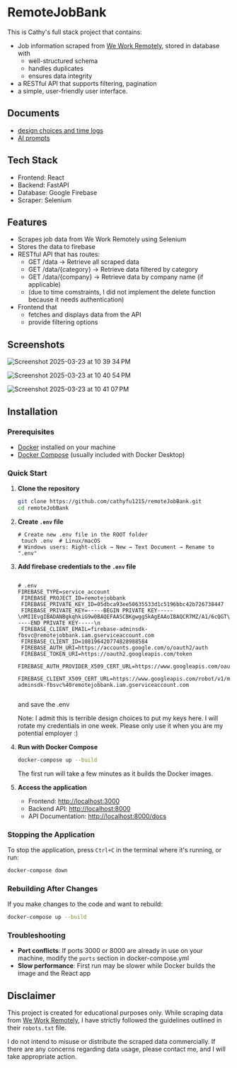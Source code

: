 # RemoteJobBank
This is Cathy's full stack project that contains:
- Job information scraped from [We Work Remotely](https://weworkremotely.com), stored in database with
  - well-structured schema
  - handles duplicates
  - ensures data integrity
- a RESTful API that supports filtering, pagination
- a simple, user-friendly user interface.


## Documents
- [design choices and time logs](https://github.com/cathyfu1215/remoteJobBank/blob/main/design-choices.md)
- [AI prompts](https://github.com/cathyfu1215/remoteJobBank/blob/main/ai-prompts.md)



## Tech Stack
- Frontend: React 
- Backend: FastAPI
- Database: Google Firebase
- Scraper: Selenium


## Features
- Scrapes job data from We Work Remotely using Selenium
- Stores the data to firebase
- RESTful API that has routes:
  - GET /data → Retrieve all scraped data
  - GET /data/{category} → Retrieve data filtered by category
  - GET /data/{company} → Retrieve data by company name (if applicable)
  - (due to time comstraints, I did not implement the delete function because it needs authentication)
- Frontend that
  - fetches and displays data from the API
  - provide filtering options

## Screenshots
![Screenshot 2025-03-23 at 10 39 34 PM](https://github.com/user-attachments/assets/1348e52c-17c6-4090-8fbf-c78a4b65c49a)

![Screenshot 2025-03-23 at 10 40 54 PM](https://github.com/user-attachments/assets/339133ac-1321-4381-96f0-33437445d768)

![Screenshot 2025-03-23 at 10 41 07 PM](https://github.com/user-attachments/assets/ab3d432d-ba35-4817-b157-105596526b91)

## Installation

### Prerequisites
- [Docker](https://www.docker.com/products/docker-desktop/) installed on your machine
- [Docker Compose](https://docs.docker.com/compose/install/) (usually included with Docker Desktop)

### Quick Start

1. **Clone the repository**
   ```bash
   git clone https://github.com/cathyfu1215/remoteJobBank.git
   cd remoteJobBank
   ```
2. **Create ```.env``` file**
   ```
   # Create new .env file in the ROOT folder
    touch .env  # Linux/macOS
   # Windows users: Right-click → New → Text Document → Rename to ".env"
   
   ```
3. **Add firebase credentials to the ```.env``` file**
   ```
   
   # .env
   FIREBASE_TYPE=service_account
    FIREBASE_PROJECT_ID=remotejobbank
    FIREBASE_PRIVATE_KEY_ID=05dbca93ee50635533d1c5196bbc42b726738447
    FIREBASE_PRIVATE_KEY=-----BEGIN PRIVATE KEY-----\nMIIEvgIBADANBgkqhkiG9w0BAQEFAASCBKgwggSkAgEAAoIBAQCR7MZ/A1/6cQGT\n9WwNyrwGP82DQYkP/AHCpncSgtpzJYNpLfMJcIDvk3sKHWOdnXNrTD44ZFUeQGM1\n6guwriNyLThuwbvu0FMDR7DiQHXHsXuD38u1H8Sbc7LQdjluvHfsHIocctGUNzo0\nBxLATVvUtD3L5L72xZWoRxMAGGT9awpj5nbmxl/TH/Xt9ZSowZf7G1XthQkGGHsj\nx6jpRLkmIa8MbEXosb1eTECHXcgb6hjeIvTkJ+cMWgGxsjJLCXI/lpjWRCNJyVpe\nHyMjZsTPEQRi86i7CxQtxXyMoZxx8s6qEU2ELKfBOJttMf3IWbh6V3Dn8Is6AUfD\nJZ12GwopAgMBAAECggEACJasPyUCdOHKUzxGYhBs3RxLuv40NDfjnaKBDxqbA1xx\nndLpw0Q3HoKqYvfEWW4/MRFBdz22gcuN20o9amZxaSKut9wYtM9Xl3GUgFiFZh20\n1JfrLCukvXaDj3/p1PHsR/4NBewfGC9g8ld5O87BySTbn0DFGY6bBpa6UE7fQMgB\nhedj4qdwdu6YRq50+5LPIg+2441CRKMxAaD2I7EnXv+Gm0HZnTg4VRl2O2GI9eeR\nKybdZLLU+iYWbxUlV8AyTAsuZY1wVzIVVrPMnRpb5BHfJkwmsLOtk3mjE5vaKhTL\nfqW4IIGO6aDsBo3NLoRGYgpBY0i3D2q312ym/susoQKBgQDIjdDlVDtAnjbF2JS9\n/3MbIGtQ0vb2s21Ms0H/9RrvcrCVWItJqGQrnQoBpjAKGYq+rD7S9H8tHPeDvnKV\nKpZBDEwSqiUqBtm6qCV8PPPHEU8JHJyDNKoVgJcgJhetKcYJM7jGEv9Z6L8DxHup\npxKYOZ9saJ3FkpTE15mYxkvRcQKBgQC6RJf2rpRF27lnv5TcTPf2bvLKO9h3Tzye\nVQw0UUaBMyiE/DTzOG7IiZsXUVthj9oL2VHz8EZOhNekv3WLDFZzkc0kLif5ROYh\ngjtV+GMYqI1ac92o6UKYn+0qwdVcaa1WtrFHXWuHrGJR7ITm0QZKZHt2COHBvv/Z\nVsyEapvoOQKBgQC3YJSlXENhbkj+1m4K3ExPfXEi0gNmx+EkxLOQanlagC/eHrwd\neY8+IbVIlMBQO9KVTcGT+mNeyKG5IKZ8phgFGk1ks5aPuvvSpHTCCKmOV9FAr5yc\ni8cJKi8FAk+b0hp1x4kn867wctRViY7ZLR7febC/21iHkuPcqJaVDpu8wQKBgAIE\nmDjd71FKbhnHo483bkBHN24lc9TnENsORNGUR9VCfp/iM5im9dxKUVnRUdIewtf6\nBL9FzR0wpz1rrZRSD+W0oKpRrbEvo+adCJOH21r7CH0AYFhiHoyUvvcFnpAfvPcB\nh64kPvP7VB1bGJ1/ijfoGsZOllOJBDCQliqhFQtRAoGBAMF1fKNwyl/a6rUjbosI\n51qWSW6jNI3vBIrQ3IEhPyNZZ6mhh60bN2ygoUKeUKOfvL9Z9MZiY2pwIoqzreSy\nhrI3GZf6x7RZIbBJDUC4wn2egka/6gjRA+LVGTt++k5kfgnEBX8CQSroGy7RP4I2\nOjSFxKxJpaQh4iXokrozUF8e\n-----END PRIVATE KEY-----\n
    FIREBASE_CLIENT_EMAIL=firebase-adminsdk-fbsvc@remotejobbank.iam.gserviceaccount.com
    FIREBASE_CLIENT_ID=108196420774828988584
    FIREBASE_AUTH_URI=https://accounts.google.com/o/oauth2/auth
    FIREBASE_TOKEN_URI=https://oauth2.googleapis.com/token
    FIREBASE_AUTH_PROVIDER_X509_CERT_URL=https://www.googleapis.com/oauth2/v1/certs
    FIREBASE_CLIENT_X509_CERT_URL=https://www.googleapis.com/robot/v1/metadata/x509/firebase-adminsdk-fbsvc%40remotejobbank.iam.gserviceaccount.com
 
   ```
    and save the .env

   Note: I admit this is terrible design choices to put my keys here. I will rotate my credentials in one week. Please only use it when you are my potential employer :)
5. **Run with Docker Compose**
   ```bash
   docker-compose up --build
   ```
   The first run will take a few minutes as it builds the Docker images.

3. **Access the application**
   - Frontend: [http://localhost:3000](http://localhost:3000)
   - Backend API: [http://localhost:8000](http://localhost:8000)
   - API Documentation: [http://localhost:8000/docs](http://localhost:8000/docs)

### Stopping the Application

To stop the application, press `Ctrl+C` in the terminal where it's running, or run:
```bash
docker-compose down
```

### Rebuilding After Changes

If you make changes to the code and want to rebuild:
```bash
docker-compose up --build
```

### Troubleshooting

- **Port conflicts**: If ports 3000 or 8000 are already in use on your machine, modify the `ports` section in docker-compose.yml
- **Slow performance**: First run may be slower while Docker builds the image and the React app



## Disclaimer  
This project is created for educational purposes only. While scraping data from [We Work Remotely](https://weworkremotely.com), I have strictly followed the guidelines outlined in their `robots.txt` file.  

I do not intend to misuse or distribute the scraped data commercially. If there are any concerns regarding data usage, please contact me, and I will take appropriate action.

